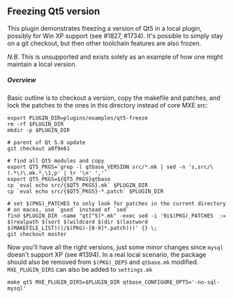 Freezing Qt5 version
--------------------------------

This plugin demonstrates freezing a version of Qt5 in a local plugin,
possibly for Win XP support (see #1827, #1734). It's possible to simply
stay on a git checkout, but then other toolchain features are also
frozen.

*N.B.* This is unsupported and exists solely as an example of how one
might maintain a local version.

##### Overview

Basic outline is to checkout a version, copy the makefile and patches,
and lock the patches to the ones in this directory instead of core
MXE src:

```
export PLUGIN_DIR=plugins/examples/qt5-freeze
rm -rf $PLUGIN_DIR
mkdir -p $PLUGIN_DIR

# parent of Qt 5.8 update
git checkout a0f9e61

# find all Qt5 modules and copy
export QT5_PKGS=`grep -l qtbase_VERSION src/*.mk | sed -n 's,src/\(.*\)\.mk.*,\1,p' | tr '\n' ','`
export QT5_PKGS=${QT5_PKGS}qtbase
cp `eval echo src/{$QT5_PKGS}.mk` $PLUGIN_DIR
cp `eval echo src/{$QT5_PKGS}-*.patch` $PLUGIN_DIR

# set $(PKG)_PATCHES to only look for patches in the current directory
# on macos, use `gsed` instead of `sed`
find $PLUGIN_DIR -name "qt[^5]*.mk" -exec sed -i '9i$(PKG)_PATCHES  := $(realpath $(sort $(wildcard $(dir $(lastword $(MAKEFILE_LIST)))/$(PKG)-[0-9]*.patch)))' {} \;
git checkout master
```

Now you'll have all the right versions, just some minor changes since
`mysql` doesn't support XP (see #1394). In a real local scenario, the
package should also be removed from `$(PKG)_DEPS` and `qtbase.mk`
modified. `MXE_PLUGIN_DIRS` can also be added to `settings.mk`

```
make qt5 MXE_PLUGIN_DIRS=$PLUGIN_DIR qtbase_CONFIGURE_OPTS='-no-sql-mysql'

```
